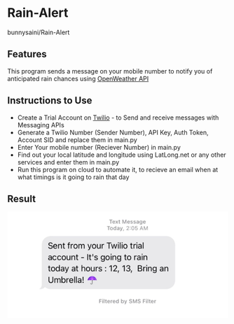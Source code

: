 # Rain-Alert
bunnysaini/Rain-Alert


## Features
This program sends a message on your mobile number to notify you of anticipated rain chances using [OpenWeather API](https://openweathermap.org/api)

## Instructions to Use
- Create a Trial Account on [Twilio](https://www.twilio.com/) - to Send and receive messages with Messaging APIs
- Generate a Twilio Number (Sender Number), API Key, Auth Token, Account SID and replace them in main.py
- Enter Your mobile number (Reciever Number) in main.py
- Find out your local latitude and longitude using LatLong.net or any other services and enter them in main.py
- Run this program on cloud to automate it, to recieve an email when at what timings is it going to rain that day


## Result
![alt text](test.PNG)
